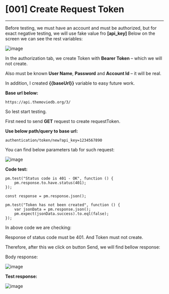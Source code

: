 # [001] Create Request Token
___
Before testing, we must have an account and must be authorized, but for exact negative testing, we will use fake value fro __[api_key]__
Below on the screen we can see the rest variables:
 
![image](https://user-images.githubusercontent.com/122685448/231304735-b2ca4717-1725-440d-a807-90826c9feaff.png)

In the authorization tab, we create Token with __Bearer Token__ – which we will not create.

Also must be known __User Name__, __Password__ and __Account Id__ – it will be real.

In addition, I created __{{baseUrl}}__ variable to easy future work. 

__Base url below:__

```
https://api.themoviedb.org/3/
```
So lest start testing. 

First need to send __GET__ request to create requestToken. 

__Use below path/query to base url:__
```
authentication/token/new?api_key=1234567890
```

You can find below parameters tab for such request:

![image](https://user-images.githubusercontent.com/122685448/231304790-9763042a-c2d5-4d27-b6c4-93e7b67fface.png)

__Code test:__
```
pm.test("Status code is 401 - OK", function () {
    pm.response.to.have.status(401);
});

const response = pm.response.json();

pm.test("Token has not been created", function () {
    var jsonData = pm.response.json();
    pm.expect(jsonData.success).to.eql(false);
});
```
In above code we are checking:

Response of status code must be 401. And Token must not create.

Therefore, after this we click on button Send, we will find bellow response:

Body response:

![image](https://user-images.githubusercontent.com/122685448/231304812-7a2343eb-8734-4926-a680-d2977dde95f1.png)

__Test response:__

![image](https://user-images.githubusercontent.com/122685448/231304819-1e05909a-38aa-4d5d-b65a-b2d9d30e8027.png)




